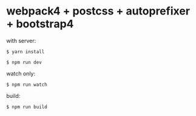 # webpack4 + postcss + autoprefixer + bootstrap4

with server:

```
$ yarn install
```

```
$ npm run dev
```

watch only:

```
$ npm run watch
```

build:

```
$ npm run build
```
